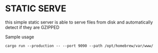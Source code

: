# STATIC SERVE

this simple static server is able to serve files from disk and automatically detect if they are GZIPPED

Sample usage

```
cargo run --production -- --port 9090 --path /opt/homebrew/var/www/
```